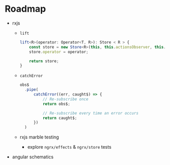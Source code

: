# Roadmap

* rxjs
    * `lift`
        ```ts
        lift<R>(operator: Operator<T, R>): Store < R > {
            const store = new Store<R>(this, this.actionsObserver, this.reducerManager);
            store.operator = operator;

            return store;
        }
        ```

  * `catchError`
    ```ts
    obs$
      .pipe(
          catchError((err, caught$) => {
              // Re-subscribe once
              return obs$;

              // Re-subscribe every time an error occurs
              return caught$;
          })
      )
    ```

  * rxjs marble testing
    * explore `ngrx/effects` & `ngrx/store` tests

* angular schematics
